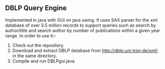 ## DBLP Query Engine
Implemented in java with GUI on java swing.
It uses SAX parser for the xml database of over 3.5 million records to support queries such as search by author/title and search author by number of publications within a given year range.
In order to use it:-
1. Check out the repository.
2. Download and extract DBLP database from http://dblp.uni-trier.de/xml/ in the same directory.
3. Compile and run DBLPgui.java
